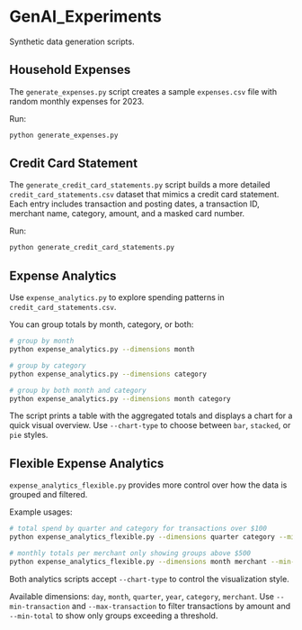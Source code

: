 # GenAI_Experiments

Synthetic data generation scripts.

## Household Expenses

The `generate_expenses.py` script creates a sample `expenses.csv` file with random monthly expenses for 2023.

Run:

```bash
python generate_expenses.py
```

## Credit Card Statement

The `generate_credit_card_statements.py` script builds a more detailed `credit_card_statements.csv` dataset that mimics a credit card statement. Each entry includes transaction and posting dates, a transaction ID, merchant name, category, amount, and a masked card number.

Run:

```bash
python generate_credit_card_statements.py
```

## Expense Analytics

Use `expense_analytics.py` to explore spending patterns in `credit_card_statements.csv`.

You can group totals by month, category, or both:

```bash
# group by month
python expense_analytics.py --dimensions month

# group by category
python expense_analytics.py --dimensions category

# group by both month and category
python expense_analytics.py --dimensions month category
```

The script prints a table with the aggregated totals and displays a chart for a quick visual overview. Use `--chart-type` to choose between `bar`, `stacked`, or `pie` styles.

## Flexible Expense Analytics

`expense_analytics_flexible.py` provides more control over how the data is grouped and filtered.

Example usages:

```bash
# total spend by quarter and category for transactions over $100
python expense_analytics_flexible.py --dimensions quarter category --min-transaction 100

# monthly totals per merchant only showing groups above $500
python expense_analytics_flexible.py --dimensions month merchant --min-total 500
```

Both analytics scripts accept `--chart-type` to control the visualization style.

Available dimensions: `day`, `month`, `quarter`, `year`, `category`, `merchant`.
Use `--min-transaction` and `--max-transaction` to filter transactions by amount and `--min-total` to show only groups exceeding a threshold.
